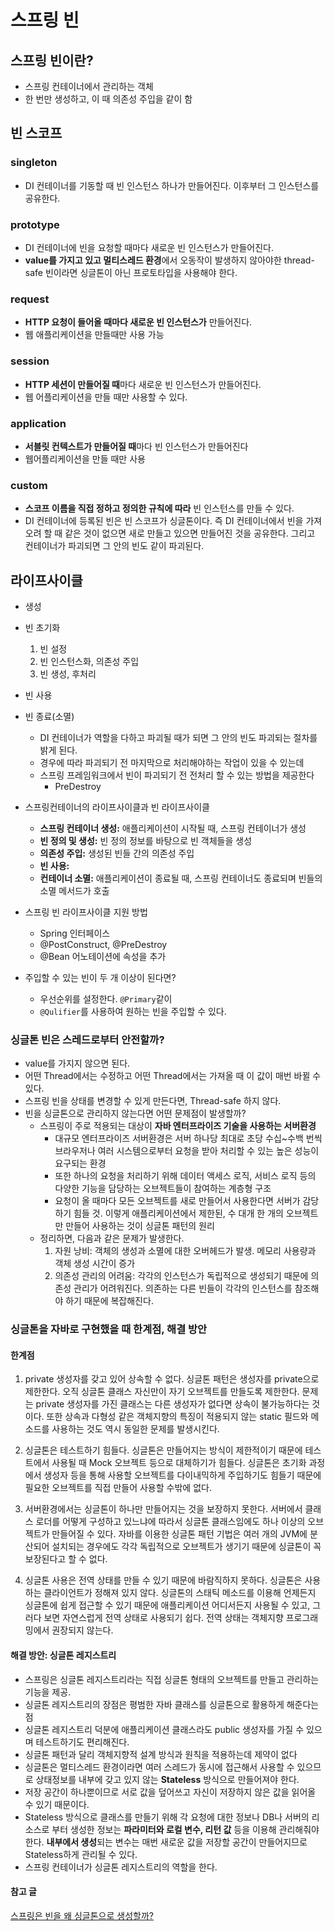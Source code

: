 # 스프링 빈

## 스프링 빈이란?
- 스프링 컨테이너에서 관리하는 객체
- 한 번만 생성하고, 이 때 의존성 주입을 같이 함

## 빈 스코프
### singleton
- DI 컨테이너를 기동할 때 빈 인스턴스 하나가 만들어진다. 이후부터 그 인스턴스를 공유한다.

### prototype
- DI 컨테이너에 빈을 요청할 때마다 새로운 빈 인스턴스가 만들어진다.
- **value를 가지고 있고 멀티스레드 환경**에서 오동작이 발생하지 않아야한 thread-safe 빈이라면 싱글톤이 아닌 프로토타입을 사용해야 한다.

### request
- **HTTP 요청이 들어올 때마다 새로운 빈 인스턴스가** 만들어진다.
- 웹 애플리케이션을 만들때만 사용 가능

### session
- **HTTP 세션이 만들어질 때**마다 새로운 빈 인스턴스가 만들어진다.
- 웹 어플리케이션을 만들 때만 사용할 수 있다.

### application
- **서블릿 컨텍스트가 만들어질 때**마다 빈 인스턴스가 만들어진다
- 웹어플리케이션을 만들 때만 사용

### custom
- **스코프 이름을 직접 정하고 정의한 규칙에 따라** 빈 인스턴스를 만들 수 있다.
- DI 컨테이너에 등록된 빈은 빈 스코프가 싱글톤이다. 즉 DI 컨테이너에서 빈을 가져오려 할 때 같은 것이 없으면 새로 만들고 있으면 만들어진 것을 공유한다. 그리고 컨테이너가 파괴되면 그 안의 빈도 같이 파괴된다.

## 라이프사이클

- 생성
- 빈 초기화
  1. 빈 설정
  2. 빈 인스턴스화, 의존성 주입
  3. 빈 생성, 후처리
- 빈 사용
- 빈 종료(소멸)
  - DI 컨테이너가 역할을 다하고 파괴될 때가 되면 그 안의 빈도 파괴되는 절차를 밝게 된다.
  - 경우에 따라 파괴되기 전 마지막으로 처리해야하는 작업이 있을 수 있는데
  - 스프링 프레임워크에서 빈이 파괴되기 전 전처리 할 수 있는 방법을 제공한다
    - PreDestroy

- 스프링컨테이너의 라이프사이클과 빈 라이프사이클 
  * **스프링 컨테이너 생성:** 애플리케이션이 시작될 때, 스프링 컨테이너가 생성
  * **빈 정의 및 생성:** 빈 정의 정보를 바탕으로 빈 객체들을 생성
  * **의존성 주입:** 생성된 빈들 간의 의존성 주입
  * **빈 사용:**
  * **컨테이너 소멸:** 애플리케이션이 종료될 때, 스프링 컨테이너도 종료되며 빈들의 소멸 메서드가 호출

- 스프링 빈 라이프사이클 지원 방법
  - Spring 인터페이스
  - @PostConstruct, @PreDestroy
  - @Bean 어노테이션에 속성을 추가

- 주입할 수 있는 빈이 두 개 이상이 된다면?
  - 우선순위를 설정한다. `@Primary`같이
  - `@Qulifier`를 사용하여 원하는 빈을 주입할 수 있다.


### 싱글톤 빈은 스레드로부터 안전할까?
- value를 가지지 않으면 된다.
- 어떤 Thread에서는 수정하고 어떤 Thread에서는 가져올 때 이 값이 매번 바뀔 수 있다.
- 스프링 빈을 상태를 변경할 수 있게 만든다면, Thread-safe 하지 않다.
- 빈을 싱글톤으로 관리하지 않는다면 어떤 문제점이 발생할까?
  - 스프링이 주로 적용되는 대상이 **자바 엔터프라이즈 기술을 사용하는 서버환경**
    - 대규모 엔터프라이즈 서버환경은 서버 하나당 최대로 초당 수십~수백 번씩 브라우저나 여러 시스템으로부터 요청을 받아 처리할 수 있는 높은 성능이 요구되는 환경
    - 또한 하나의 요청을 처리하기 위해 데이터 액세스 로직, 서비스 로직 등의 다양한 기능을 담당하는 오브젝트들이 참여하는 계층형 구조
    - 요청이 올 때마다 모든 오브젝트를 새로 만들어서 사용한다면 서버가 감당하기 힘들 것. 이렇게 애플리케이션에서 제한된, 수 대개 한 개의 오브젝트만 만들어 사용하는 것이 싱글톤 패턴의 원리
  - 정리하면, 다음과 같은 문제가 발생한다.
    1. 자원 낭비: 객체의 생성과 소멸에 대한 오버헤드가 발생. 메모리 사용량과 객체 생성 시간이 증가
    2. 의존성 관리의 어려움: 각각의 인스턴스가 독립적으로 생성되기 때문에 의존성 관리가 어려워진다. 의존하는 다른 빈들이 각각의 인스턴스를 참조해야 하기 때문에 복잡해진다.

### 싱글톤을 자바로 구현했을 때 한계점, 해결 방안
#### 한계점
1. private 생성자를 갖고 있어 상속할 수 없다.
   싱글톤 패턴은 생성자를 private으로 제한한다. 오직 싱글톤 클래스 자신만이 자기 오브젝트를 만들도록 제한한다. 문제는 private 생성자를 가진 클래스는 다른 생성자가 없다면 상속이 불가능하다는 것이다. 또한 상속과 다형성 같은 객체지향의 특징이 적용되지 않는 static 필드와 메소드를 사용하는 것도 역시 동일한 문제를 발생시킨다.

2. 싱글톤은 테스트하기 힘들다.
   싱글톤은 만들어지는 방식이 제한적이기 때문에 테스트에서 사용될 때 Mock 오브젝트 등으로 대체하기가 힘들다. 싱글톤은 초기화 과정에서 생성자 등을 통해 사용할 오브젝트를 다이내믹하게 주입하기도 힘들기 때문에 필요한 오브젝트를 직접 만들어 사용할 수밖에 없다.

3. 서버환경에서는 싱글톤이 하나만 만들어지는 것을 보장하지 못한다.
   서버에서 클래스 로더를 어떻게 구성하고 있느냐에 따라서 싱글톤 클래스임에도 하나 이상의 오브젝트가 만들어질 수 있다. 자바를 이용한 싱글톤 패턴 기법은 여러 개의 JVM에 분산되어 설치되는 경우에도 각각 독립적으로 오브젝트가 생기기 때문에 싱글톤이 꼭 보장된다고 할 수 없다.

4. 싱글톤 사용은 전역 상태를 만들 수 있기 때문에 바람직하지 못하다.
   싱글톤은 사용하는 클라이언트가 정해져 있지 않다. 싱글톤의 스태틱 메소드를 이용해 언제든지 싱글톤에 쉽게 접근할 수 있기 때문에 애플리케이션 어디서든지 사용될 수 있고, 그러다 보면 자연스럽게 전역 상태로 사용되기 쉽다. 전역 상태는 객체지향 프로그래밍에서 권장되지 않는다.

#### 해결 방안: 싱글톤 레지스트리
- 스프링은 싱글톤 레지스트리라는 직접 싱글톤 형태의 오브젝트를 만들고 관리하는 기능을 제공.
- 싱글톤 레지스트리의 장점은 평범한 자바 클래스를 싱글톤으로 활용하게 해준다는 점
- 싱글톤 레지스트리 덕분에 애플리케이션 클래스라도 public 생성자를 가질 수 있으며 테스트하기도 편리해진다. 
- 싱글톤 패턴과 달리 객체지향적 설계 방식과 원칙을 적용하는데 제약이 없다
- 싱글톤은 멀티스레드 환경이라면 여러 스레드가 동시에 접근해서 사용할 수 있으므로 상태정보를 내부에 갖고 있지 않는 **Stateless** 방식으로 만들어져야 한다. 
- 저장 공간이 하나뿐이므로 서로 값을 덮어쓰고 자신이 저장하지 않은 값을 읽어올 수 있기 때문이다. 
- Stateless 방식으로 클래스를 만들기 위해 각 요청에 대한 정보나 DB나 서버의 리소스로 부터 생성한 정보는 **파라미터와 로컬 변수, 리턴 값** 등을 이용해 관리해줘야 한다. **내부에서 생성**되는 변수는 매번 새로운 값을 저장할 공간이 만들어지므로 Stateless하게 관리될 수 있다.
- 스프링 컨테이너가 싱글톤 레지스트리의 역할을 한다.


#### 참고 글
[스프링은 빈을 왜 싱글톤으로 생성할까?](https://velog.io/@minwest/Spring-%EC%8A%A4%ED%94%84%EB%A7%81%EC%9D%80-%EB%B9%88%EC%9D%84-%EC%99%9C-%EC%8B%B1%EA%B8%80%ED%86%A4%EC%9C%BC%EB%A1%9C-%EC%83%9D%EC%84%B1%ED%95%A0%EA%B9%8C)
